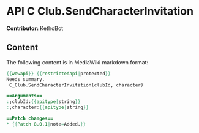 # API C Club.SendCharacterInvitation

**Contributor:** KethoBot

## Content

The following content is in MediaWiki markdown format:

```mediawiki
{{wowapi}} {{restrictedapi|protected}}
Needs summary.
 C_Club.SendCharacterInvitation(clubId, character)

==Arguments==
:;clubId:{{apitype|string}}
:;character:{{apitype|string}}

==Patch changes==
* {{Patch 8.0.1|note=Added.}}
```